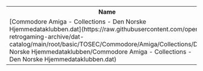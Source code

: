 <table>
<tr><th>Name</th><th>Size</th></tr>
<tr><td>
[Commodore Amiga - Collections - Den Norske Hjemmedataklubben.dat](https://raw.githubusercontent.com/open-retrogaming-archive/dat-catalog/main/root/basic/TOSEC/Commodore/Amiga/Collections/Den Norske Hjemmedataklubben/Commodore Amiga - Collections - Den Norske Hjemmedataklubben.dat)
</td><td>5889</td></tr>
</table>
